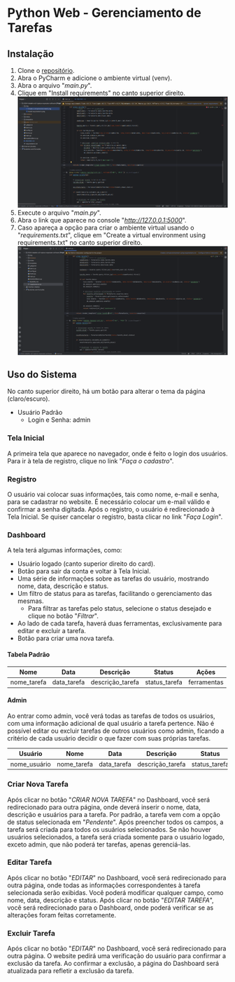 # Python Web - Gerenciamento de Tarefas

## Instalação
1. Clone o [repositório](https://github.com/OJooohn/2024-topicos-especiais-software).
2. Abra o PyCharm e adicione o ambiente virtual (venv).
3. Abra o arquivo "_main.py_".
4. Clique em "Install requirements" no canto superior direito.
![Install requirements.png](img%2FInstall%20requirements.png)
5. Execute o arquivo "_main.py_".
6. Abra o link que aparece no console "_http://127.0.0.1:5000_".
7. Caso apareça a opção para criar o ambiente virtual usando o "_requirements.txt_", clique em "Create a virtual environment using requirements.txt" no canto superior direito.
![Create a virtual environment.png](img%2FCreate%20a%20virtual%20environment.png)

## Uso do Sistema
No canto superior direito, há um botão para alterar o tema da página (claro/escuro).

- Usuário Padrão
  - Login e Senha: admin

### Tela Inicial
A primeira tela que aparece no navegador, onde é feito o login dos usuários. 
Para ir à tela de registro, clique no link "_Faça o cadastro_".

### Registro
O usuário vai colocar suas informações, tais como nome, e-mail e senha, para se cadastrar no website. 
É necessário colocar um e-mail válido e confirmar a senha digitada. Após o registro, 
o usuário é redirecionado à Tela Inicial. Se quiser cancelar o registro, basta clicar no link "_Faça Login_".

### Dashboard
A tela terá algumas informações, como:
- Usuário logado (canto superior direito do card).
- Botão para sair da conta e voltar à Tela Inicial.
- Uma série de informações sobre as tarefas do usuário, mostrando nome, data, descrição e status.
- Um filtro de status para as tarefas, facilitando o gerenciamento das mesmas.
  - Para filtrar as tarefas pelo status, selecione o status desejado e clique no botão "_Filtrar_".
- Ao lado de cada tarefa, haverá duas ferramentas, exclusivamente para editar e excluir a tarefa.
- Botão para criar uma nova tarefa.

#### Tabela Padrão
Nome |    Data     |    Descrição     |    Status     | Ações
:---------:|:-----------:|:----------------:|:-------------:|:-------:
nome_tarefa | data_tarefa | descrição_tarefa | status_tarefa | ferramentas

#### Admin
Ao entrar como admin, você verá todas as tarefas de todos os usuários, com uma informação adicional 
de qual usuário a tarefa pertence. Não é possível editar ou excluir tarefas de outros usuários como admin, 
ficando a critério de cada usuário decidir o que fazer com suas próprias tarefas.

Usuário |    Nome     |    Data     | Descrição | Status
:---------: |:-----------:|:-----------:| :-------:|:---------:
nome_usuário | nome_tarefa | data_tarefa | descrição_tarefa | status_tarefa

### Criar Nova Tarefa
Após clicar no botão "_CRIAR NOVA TAREFA_" no Dashboard, você será redirecionado para outra página, 
onde deverá inserir o nome, data, descrição e usuários para a tarefa. 
Por padrão, a tarefa vem com a opção de status selecionada em "_Pendente_". 
Após preencher todos os campos, a tarefa será criada para todos os usuários selecionados. 
Se não houver usuários selecionados, a tarefa será criada somente para o usuário logado, exceto admin, 
que não poderá ter tarefas, apenas gerenciá-las.

### Editar Tarefa
Após clicar no botão "_EDITAR_" no Dashboard, você será redirecionado para outra página, 
onde todas as informações correspondentes à tarefa selecionada serão exibidas. 
Você poderá modificar qualquer campo, como nome, data, descrição e status. Após clicar no botão "_EDITAR TAREFA_", você será redirecionado para o Dashboard, onde poderá verificar se as alterações foram feitas corretamente.

### Excluir Tarefa
Após clicar no botão "_EDITAR_" no Dashboard, você será redirecionado para outra página. 
O website pedirá uma verificação do usuário para confirmar a exclusão da tarefa. 
Ao confirmar a exclusão, a página do Dashboard será atualizada para refletir a exclusão da tarefa.
